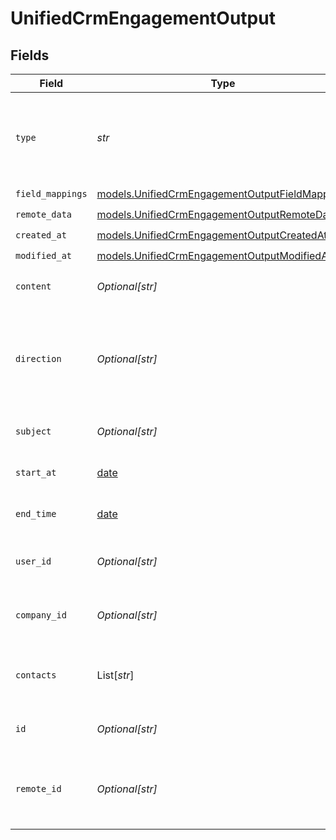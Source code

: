 # UnifiedCrmEngagementOutput


## Fields

| Field                                                                                                  | Type                                                                                                   | Required                                                                                               | Description                                                                                            |
| ------------------------------------------------------------------------------------------------------ | ------------------------------------------------------------------------------------------------------ | ------------------------------------------------------------------------------------------------------ | ------------------------------------------------------------------------------------------------------ |
| `type`                                                                                                 | *str*                                                                                                  | :heavy_check_mark:                                                                                     | The type of the engagement. Authorized values are EMAIL, CALL or MEETING                               |
| `field_mappings`                                                                                       | [models.UnifiedCrmEngagementOutputFieldMappings](../models/unifiedcrmengagementoutputfieldmappings.md) | :heavy_check_mark:                                                                                     | N/A                                                                                                    |
| `remote_data`                                                                                          | [models.UnifiedCrmEngagementOutputRemoteData](../models/unifiedcrmengagementoutputremotedata.md)       | :heavy_check_mark:                                                                                     | N/A                                                                                                    |
| `created_at`                                                                                           | [models.UnifiedCrmEngagementOutputCreatedAt](../models/unifiedcrmengagementoutputcreatedat.md)         | :heavy_check_mark:                                                                                     | N/A                                                                                                    |
| `modified_at`                                                                                          | [models.UnifiedCrmEngagementOutputModifiedAt](../models/unifiedcrmengagementoutputmodifiedat.md)       | :heavy_check_mark:                                                                                     | N/A                                                                                                    |
| `content`                                                                                              | *Optional[str]*                                                                                        | :heavy_minus_sign:                                                                                     | The content of the engagement                                                                          |
| `direction`                                                                                            | *Optional[str]*                                                                                        | :heavy_minus_sign:                                                                                     | The direction of the engagement. Authorized values are INBOUND or OUTBOUND                             |
| `subject`                                                                                              | *Optional[str]*                                                                                        | :heavy_minus_sign:                                                                                     | The subject of the engagement                                                                          |
| `start_at`                                                                                             | [date](https://docs.python.org/3/library/datetime.html#date-objects)                                   | :heavy_minus_sign:                                                                                     | The start time of the engagement                                                                       |
| `end_time`                                                                                             | [date](https://docs.python.org/3/library/datetime.html#date-objects)                                   | :heavy_minus_sign:                                                                                     | The end time of the engagement                                                                         |
| `user_id`                                                                                              | *Optional[str]*                                                                                        | :heavy_minus_sign:                                                                                     | The UUID of the user tied to the engagement                                                            |
| `company_id`                                                                                           | *Optional[str]*                                                                                        | :heavy_minus_sign:                                                                                     | The UUID of the company tied to the engagement                                                         |
| `contacts`                                                                                             | List[*str*]                                                                                            | :heavy_minus_sign:                                                                                     | The UUIDs of contacts tied to the engagement object                                                    |
| `id`                                                                                                   | *Optional[str]*                                                                                        | :heavy_minus_sign:                                                                                     | The UUID of the engagement                                                                             |
| `remote_id`                                                                                            | *Optional[str]*                                                                                        | :heavy_minus_sign:                                                                                     | The id of the engagement in the context of the Crm 3rd Party                                           |
